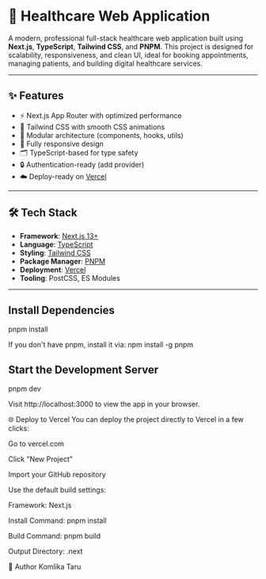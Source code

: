 # 🏥 Healthcare Web Application

A modern, professional full-stack healthcare web application built using **Next.js**, **TypeScript**, **Tailwind CSS**, and **PNPM**. This project is designed for scalability, responsiveness, and clean UI, ideal for booking appointments, managing patients, and building digital healthcare services.

---

## ✨ Features

- ⚡ Next.js App Router with optimized performance
- 🎨 Tailwind CSS with smooth CSS animations
- 🧩 Modular architecture (components, hooks, utils)
- 📱 Fully responsive design
- 🗂 TypeScript-based for type safety
- 🔒 Authentication-ready (add provider)
- ☁️ Deploy-ready on [Vercel](https://vercel.com/)

---

## 🛠 Tech Stack

- **Framework**: [Next.js 13+](https://nextjs.org/)
- **Language**: [TypeScript](https://www.typescriptlang.org/)
- **Styling**: [Tailwind CSS](https://tailwindcss.com/)
- **Package Manager**: [PNPM](https://pnpm.io/)
- **Deployment**: [Vercel](https://vercel.com/)
- **Tooling**: PostCSS, ES Modules

---

## Install Dependencies
pnpm install

If you don't have pnpm, install it via:
npm install -g pnpm

## Start the Development Server
pnpm dev

Visit http://localhost:3000 to view the app in your browser.

🌐 Deploy to Vercel
You can deploy the project directly to Vercel in a few clicks:

Go to vercel.com

Click "New Project"

Import your GitHub repository

Use the default build settings:

Framework: Next.js

Install Command: pnpm install

Build Command: pnpm build

Output Directory: .next

👤 Author
Komlika Taru


